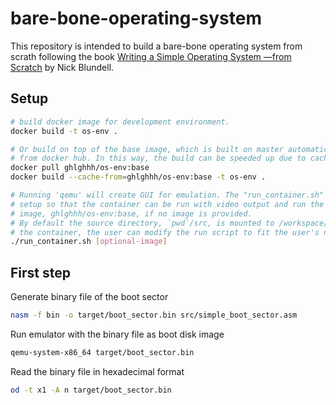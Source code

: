 # bare-bone-operating-system
This repository is intended to build a bare-bone operating system from scrath
following the book [Writing a Simple Operating System —from Scratch](https://www.cs.bham.ac.uk/~exr/lectures/opsys/10_11/lectures/os-dev.pdf) by Nick Blundell.
## Setup
```bash
# build docker image for development environment.
docker build -t os-env .

# Or build on top of the base image, which is built on master automatically,
# from docker hub. In this way, the build can be speeded up due to caching.
docker pull ghlghhh/os-env:base
docker build --cache-from=ghlghhh/os-env:base -t os-env .

# Running 'qemu' will create GUI for emulation. The "run_container.sh" performs
# setup so that the container can be run with video output and run the default
# image, ghlghhh/os-env:base, if no image is provided.
# By default the source directory, `pwd`/src, is mounted to /workspace/src in
# the container, the user can modify the run script to fit the user's need.
./run_container.sh [optional-image]

```
## First step
Generate binary file of the boot sector
```bash
nasm -f bin -o target/boot_sector.bin src/simple_boot_sector.asm
```
Run emulator with the binary file as boot disk image
```bash
qemu-system-x86_64 target/boot_sector.bin
```
Read the binary file in hexadecimal format
```bash
od -t x1 -A n target/boot_sector.bin
```